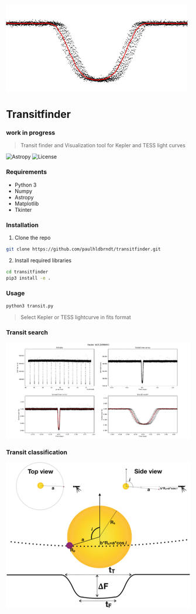 ![transit](/media/transitlogo.png) 

# Transitfinder
### work in progress

> Transit finder and Visualization tool for Kepler and TESS light curves

![Astropy](http://img.shields.io/badge/powered%20by-AstroPy-orange.svg?style=flat) ![License](http://img.shields.io/:license-mit-blue.svg?style=flat-square)

### Requirements
  * Python 3
  * Numpy
  * Astropy
  * Matplotlib
  * Tkinter
  
### Installation

1. Clone the repo
```sh
git clone https://github.com/paulhldbrndt/transitfinder.git
```
2. Install required libraries
```sh
cd transitfinder
pip3 install -e .
```
### Usage
```python
python3 transit.py
```
> Select Kepler or TESS lightcurve in fits format

### Transit search

![transit](/media/visualTP.png) 

### Transit classification

![transit](/media/classification.png) 


